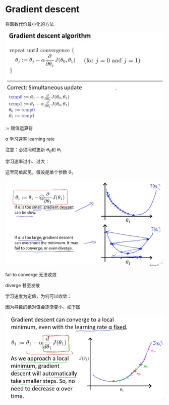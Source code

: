 # Gradient descent

将函数代价最小化的方法



![](..\image\NG_梯度下降法.png)



:= 赋值运算符

$\alpha$ 学习速率 learning rate

注意：必须同时更新   $\theta_0$和 $\theta_1$



学习速率过小、过大：

这里简单起见，假设是单个参数 $\theta_1$  

![](..\image\NG_学习速率.png)

fail to converge 无法收敛

diverge  甚至发散



学习速度为定值，为何可以收敛：

因为导数的绝对值会逐渐变小，如下图

![](..\image\NG_梯度下降_学习速率_2.png)

